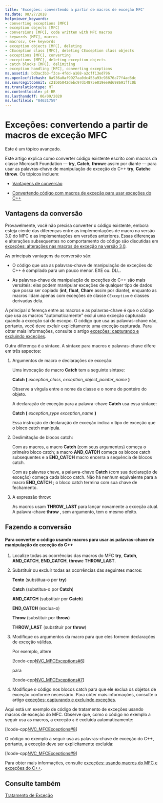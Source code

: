 ```yaml
---
title: 'Exceções: convertendo a partir de macros de exceção MFC'
ms.date: 08/27/2018
helpviewer_keywords:
- converting exceptions [MFC]
- exception objects [MFC]
- conversions [MFC], code written with MFC macros
- keywords [MFC], macros
- macrosv, C++ keywords
- exception objects [MFC], deleting
- CException class [MFC], deleting CException class objects
- exceptions [MFC], converting
- exceptions [MFC], deleting exception objects
- catch blocks [MFC], delimiting
- exception handling [MFC], converting exceptions
ms.assetid: bd3ac3b3-f3ce-4fdd-a168-a2cff13ed796
ms.openlocfilehash: 8a936a0af9927aa0dc453a93c98676a77f4ad6dc
ms.sourcegitcommit: c21b05042debc97d14875e019ee9d698691ffc0b
ms.translationtype: MT
ms.contentlocale: pt-BR
ms.lasthandoff: 06/09/2020
ms.locfileid: "84621759"
---
```

# <a name="exceptions-converting-from-mfc-exception-macros"></a>Exceções: convertendo a partir de macros de exceção MFC

Este é um tópico avançado.

Este artigo explica como converter código existente escrito com macros da classe Microsoft Foundation — **try**, **Catch**, **throw**e assim por diante — para usar as palavras-chave de manipulação de exceção do C++ **try**, **Catch**e **throw**. Os tópicos incluem:

- [Vantagens de conversão](#_core_advantages_of_converting)

- [Convertendo código com macros de exceção para usar exceções do C++](#_core_doing_the_conversion)

## <a name="advantages-of-converting"></a><a name="_core_advantages_of_converting"></a>Vantagens da conversão

Provavelmente, você não precisa converter o código existente, embora esteja ciente das diferenças entre as implementações de macro na versão 3,0 do MFC e as implementações em versões anteriores. Essas diferenças e alterações subsequentes no comportamento do código são discutidas em [exceções: alterações nas macros de exceção na versão 3,0](exceptions-changes-to-exception-macros-in-version-3-0.md).

As principais vantagens da conversão são:

- O código que usa as palavras-chave de manipulação de exceções do C++ é compilado para um pouco menor. EXE ou. DLL.

- As palavras-chave de manipulação de exceções do C++ são mais versáteis: elas podem manipular exceções de qualquer tipo de dados que possa ser copiado (**int**, **float**, **Char**e assim por diante), enquanto as macros lidam apenas com exceções de classe `CException` e classes derivadas dela.

A principal diferença entre as macros e as palavras-chave é que o código que usa as macros "automaticamente" exclui uma exceção capturada quando a exceção sai do escopo. O código que usa as palavras-chave não, portanto, você deve excluir explicitamente uma exceção capturada. Para obter mais informações, consulte o artigo [exceções: capturando e excluindo exceções](exceptions-catching-and-deleting-exceptions.md).

Outra diferença é a sintaxe. A sintaxe para macros e palavras-chave difere em três aspectos:

1. Argumentos de macro e declarações de exceção:

   Uma invocação de macro **Catch** tem a seguinte sintaxe:

   **Catch (** *exception_class*, *exception_object_pointer_name* **)**

   Observe a vírgula entre o nome da classe e o nome do ponteiro do objeto.

   A declaração de exceção para a palavra-chave **Catch** usa essa sintaxe:

   **Catch (** *exception_type* *exception_name* **)**

   Essa instrução de declaração de exceção indica o tipo de exceção que o bloco catch manipula.

2. Deslimitação de blocos catch:

   Com as macros, a macro **Catch** (com seus argumentos) começa o primeiro bloco catch; a macro **AND_CATCH** começa os blocos catch subsequentes e a **END_CATCH** macro encerra a sequência de blocos catch.

   Com as palavras chave, a palavra-chave **Catch** (com sua declaração de exceção) começa cada bloco catch. Não há nenhum equivalente para a macro **END_CATCH** ; o bloco catch termina com sua chave de fechamento.

3. A expressão throw:

   As macros usam **THROW_LAST** para lançar novamente a exceção atual. A palavra-chave **throw** , sem argumento, tem o mesmo efeito.

## <a name="doing-the-conversion"></a><a name="_core_doing_the_conversion"></a>Fazendo a conversão

#### <a name="to-convert-code-using-macros-to-use-the-c-exception-handling-keywords"></a>Para converter o código usando macros para usar as palavras-chave de manipulação de exceção do C++

1. Localize todas as ocorrências das macros do MFC **try**, **Catch**, **AND_CATCH**, **END_CATCH**, **throw**e **THROW_LAST**.

2. Substituir ou excluir todas as ocorrências das seguintes macros:

   **Tente** (substitua-o por **try**)

   **Catch** (substitua-o por **Catch**)

   **AND_CATCH** (substituir por **Catch**)

   **END_CATCH** (exclua-o)

   **Throw** (substituir por **throw**)

   **THROW_LAST** (substituir por **throw**)

3. Modifique os argumentos da macro para que eles formem declarações de exceção válidas.

   Por exemplo, altere

   [!code-cpp[NVC_MFCExceptions#6](codesnippet/cpp/exceptions-converting-from-mfc-exception-macros_1.cpp)]

   para

   [!code-cpp[NVC_MFCExceptions#7](codesnippet/cpp/exceptions-converting-from-mfc-exception-macros_2.cpp)]

4. Modifique o código nos blocos catch para que ele exclua os objetos de exceção conforme necessário. Para obter mais informações, consulte o artigo [exceções: capturando e excluindo exceções](exceptions-catching-and-deleting-exceptions.md).

Aqui está um exemplo de código de tratamento de exceções usando macros de exceção do MFC. Observe que, como o código no exemplo a seguir usa as macros, a exceção `e` é excluída automaticamente:

[!code-cpp[NVC_MFCExceptions#8](codesnippet/cpp/exceptions-converting-from-mfc-exception-macros_3.cpp)]

O código no exemplo a seguir usa as palavras-chave de exceção do C++, portanto, a exceção deve ser explicitamente excluída:

[!code-cpp[NVC_MFCExceptions#9](codesnippet/cpp/exceptions-converting-from-mfc-exception-macros_4.cpp)]

Para obter mais informações, consulte [exceções: usando macros do MFC e exceções do C++](exceptions-using-mfc-macros-and-cpp-exceptions.md).

## <a name="see-also"></a>Consulte também

[Tratamento de Exceção](exception-handling-in-mfc.md)<br/>

